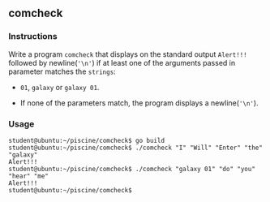 ## comcheck

### Instructions

Write a program `comcheck` that displays on the standard output `Alert!!!` followed by newline(`'\n'`) if at least one of the arguments passed in parameter matches the `strings`:

- `01`, `galaxy` or `galaxy 01`.

- If none of the parameters match, the program displays a newline(`'\n'`).

### Usage

```console
student@ubuntu:~/piscine/comcheck$ go build
student@ubuntu:~/piscine/comcheck$ ./comcheck "I" "Will" "Enter" "the" "galaxy"
Alert!!!
student@ubuntu:~/piscine/comcheck$ ./comcheck "galaxy 01" "do" "you" "hear" "me"
Alert!!!
student@ubuntu:~/piscine/comcheck$
```
